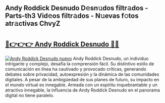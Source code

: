 ## Andy Roddick Desnudo D𝚎sn𝚞dos filtr𝚊dos - Parts-th3 Vid𝚎os filtr𝚊dos - N𝚞evas f𝚘tos atr𝚊ctivas ChvyZ

# <h2><a href="http://mb1721.tromn.icu/?c=Andy+Roddick+Desnudo">🔗👉👉👉 Andy Roddick Desnudo 🔗🔗</a></h2>

[![Andy Roddick Desnudo nuevo](https://i.imgur.com/pEAQMta.gif)](http://mb1721.tromn.icu/?c=Andy+Roddick+Desnudo)
Andy Roddick Desnudo, un individuo intrigante y complejo, desafía la comprensión fácil. Su distintivo estilo de comunicación en línea ha cautivado y provocado críticas, generando debates sobre privacidad, autoexpresión y la dinámica de las comunidades digitales. A pesar de la ambigüedad de sus planes de futuro, su impacto en el mundo virtual es innegable. Armada con un espíritu inquebrantable y un atractivo innegable, la influencia de Andy Roddick Desnudo en el panorama digital no tiene paralelo.
